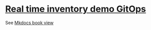 # [Real time inventory demo GitOps](https://ibm-cloud-architecture.github.io/eda-rt-inventory-gitops)

See [Mkdocs book view](https://ibm-cloud-architecture.github.io/eda-rt-inventory-gitops)